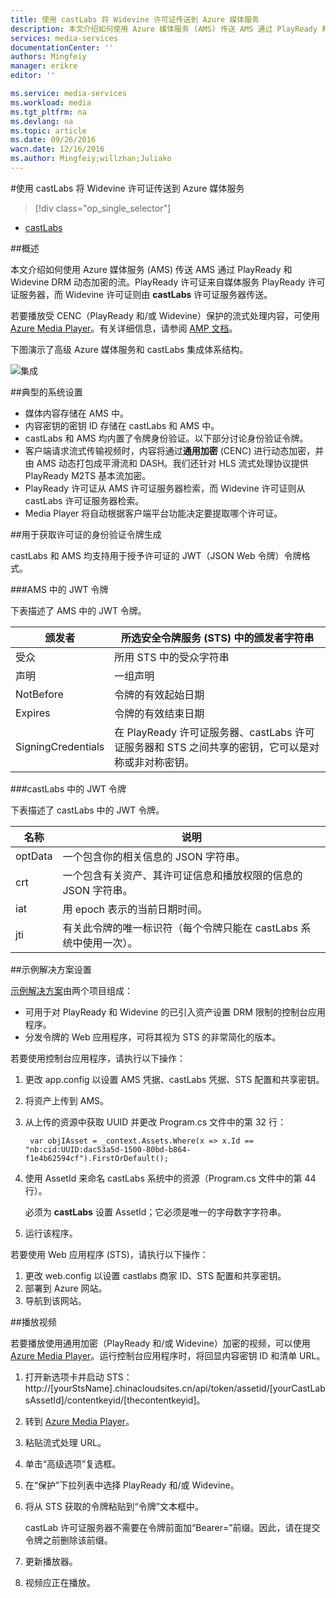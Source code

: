 ```yaml
---
title: 使用 castLabs 将 Widevine 许可证传送到 Azure 媒体服务
description: 本文介绍如何使用 Azure 媒体服务 (AMS) 传送 AMS 通过 PlayReady 和 Widevine DRM 动态加密的流。PlayReady 许可证来自媒体服务 PlayReady 许可证服务器，而 Widevine 许可证则由 castLabs 许可证服务器传送。
services: media-services
documentationCenter: ''
authors: Mingfeiy
manager: erikre
editor: ''

ms.service: media-services
ms.workload: media
ms.tgt_pltfrm: na
ms.devlang: na
ms.topic: article
ms.date: 09/26/2016
wacn.date: 12/16/2016
ms.author: Mingfeiy;willzhan;Juliako
---
```


#使用 castLabs 将 Widevine 许可证传送到 Azure 媒体服务

> [!div class="op_single_selector"]
- [castLabs](./media-services-castlabs-integration.md)

##概述

本文介绍如何使用 Azure 媒体服务 (AMS) 传送 AMS 通过 PlayReady 和 Widevine DRM 动态加密的流。PlayReady 许可证来自媒体服务 PlayReady 许可证服务器，而 Widevine 许可证则由 **castLabs** 许可证服务器传送。

若要播放受 CENC（PlayReady 和/或 Widevine）保护的流式处理内容，可使用 [Azure Media Player](http://amsplayer.azurewebsites.net/azuremediaplayer.html)。有关详细信息，请参阅 [AMP 文档](http://amp.azure.net/libs/amp/latest/docs/)。

下图演示了高级 Azure 媒体服务和 castLabs 集成体系结构。

![集成](./media/media-services-castlabs-integration/media-services-castlabs-integration.png)

##典型的系统设置

- 媒体内容存储在 AMS 中。
- 内容密钥的密钥 ID 存储在 castLabs 和 AMS 中。
- castLabs 和 AMS 均内置了令牌身份验证。以下部分讨论身份验证令牌。
- 客户端请求流式传输视频时，内容将通过**通用加密** (CENC) 进行动态加密，并由 AMS 动态打包成平滑流和 DASH。我们还针对 HLS 流式处理协议提供 PlayReady M2TS 基本流加密。
- PlayReady 许可证从 AMS 许可证服务器检索，而 Widevine 许可证则从 castLabs 许可证服务器检索。
- Media Player 将自动根据客户端平台功能决定要提取哪个许可证。

##用于获取许可证的身份验证令牌生成

castLabs 和 AMS 均支持用于授予许可证的 JWT（JSON Web 令牌）令牌格式。

###AMS 中的 JWT 令牌 

下表描述了 AMS 中的 JWT 令牌。

颁发者|所选安全令牌服务 (STS) 中的颁发者字符串
---|---
受众|所用 STS 中的受众字符串
声明|一组声明
NotBefore|令牌的有效起始日期
Expires|令牌的有效结束日期
SigningCredentials|在 PlayReady 许可证服务器、castLabs 许可证服务器和 STS 之间共享的密钥，它可以是对称或非对称密钥。

###castLabs 中的 JWT 令牌

下表描述了 castLabs 中的 JWT 令牌。

名称|说明
---|---
optData|一个包含你的相关信息的 JSON 字符串。 
crt|一个包含有关资产、其许可证信息和播放权限的信息的 JSON 字符串。
iat|用 epoch 表示的当前日期时间。
jti|有关此令牌的唯一标识符（每个令牌只能在 castLabs 系统中使用一次）。

##示例解决方案设置 

[示例解决方案](https://github.com/AzureMediaServicesSamples/CastlabsIntegration)由两个项目组成：

- 可用于对 PlayReady 和 Widevine 的已引入资产设置 DRM 限制的控制台应用程序。
- 分发令牌的 Web 应用程序，可将其视为 STS 的非常简化的版本。

若要使用控制台应用程序，请执行以下操作：

1. 更改 app.config 以设置 AMS 凭据、castLabs 凭据、STS 配置和共享密钥。
2. 将资产上传到 AMS。
3. 从上传的资源中获取 UUID 并更改 Program.cs 文件中的第 32 行：

    ```
     var objIAsset = _context.Assets.Where(x => x.Id == "nb:cid:UUID:dac53a5d-1500-80bd-b864-f1e4b62594cf").FirstOrDefault();
    ```

4. 使用 AssetId 来命名 castLabs 系统中的资源（Program.cs 文件中的第 44 行）。

    必须为 **castLabs** 设置 AssetId；它必须是唯一的字母数字字符串。

5. 运行该程序。

若要使用 Web 应用程序 (STS)，请执行以下操作：

1. 更改 web.config 以设置 castlabs 商家 ID、STS 配置和共享密钥。
2. 部署到 Azure 网站。
3. 导航到该网站。

##播放视频

若要播放使用通用加密（PlayReady 和/或 Widevine）加密的视频，可以使用 [Azure Media Player](http://amsplayer.azurewebsites.net/azuremediaplayer.html)。运行控制台应用程序时，将回显内容密钥 ID 和清单 URL。

1. 打开新选项卡并启动 STS：http://[yourStsName].chinacloudsites.cn/api/token/assetid/[yourCastLabsAssetId]/contentkeyid/[thecontentkeyid]。
2. 转到 [Azure Media Player](http://amsplayer.azurewebsites.net/azuremediaplayer.html)。
3. 粘贴流式处理 URL。
4. 单击“高级选项”复选框。
5. 在“保护”下拉列表中选择 PlayReady 和/或 Widevine。
6. 将从 STS 获取的令牌粘贴到“令牌”文本框中。

    castLab 许可证服务器不需要在令牌前面加“Bearer=”前缀。因此，请在提交令牌之前删除该前缀。
7. 更新播放器。
8. 视频应正在播放。

<!---HONumber=Mooncake_Quality_Review_1202_2016-->